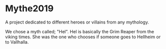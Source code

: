 # Mythe2019
A project dedicated to different heroes or villains from any mythology.

We chose a myth called; "Hel". 
Hel is basically the Grim Reaper from the viking times. She was the one who chooses if someone goes to Hellheim or to Vallhalla.
